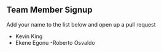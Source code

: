 Team Member Signup
------------------
Add your name to the list below and open up a pull request
- Kevin King
- Ekene Egonu
-Roberto Osvaldo